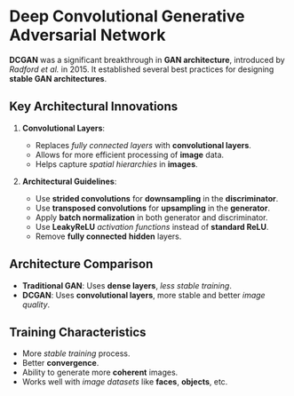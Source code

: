 # Deep Convolutional Generative Adversarial Network

**DCGAN** was a significant breakthrough in **GAN architecture**, introduced by *Radford et al.* in 2015. It established several best practices for designing **stable GAN architectures**.
## Key Architectural Innovations

1. **Convolutional Layers**:

    - Replaces *fully connected layers* with **convolutional layers**.
    - Allows for more efficient processing of **image** data.
    - Helps capture *spatial hierarchies* in **images**.

2. **Architectural Guidelines**:

    - Use **strided convolutions** for **downsampling** in the **discriminator**.
    - Use **transposed convolutions** for **upsampling** in the **generator**.
    - Apply **batch normalization** in both generator and discriminator.
    - Use **LeakyReLU** *activation functions* instead of **standard ReLU**.
    - Remove **fully connected** **hidden** layers.



## Architecture Comparison

 - **Traditional GAN**: Uses **dense layers**, *less stable training*.
 - **DCGAN**: Uses **convolutional layers**, more stable and better *image quality*.

## Training Characteristics

 - More *stable training* process.
 - Better **convergence**.
 - Ability to generate more **coherent** images.
 - Works well with *image datasets* like **faces**, **objects**, etc.
